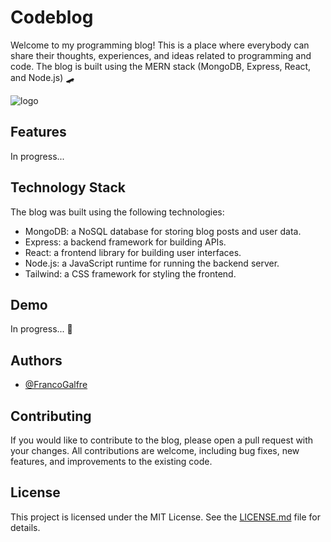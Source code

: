 # Codeblog

<span>Welcome to my programming blog! This is a place where everybody can share their thoughts, experiences, and ideas related to programming and code. The blog is built using the MERN stack (MongoDB, Express, React, and Node.js) 🛹<span/>

![logo](https://i.imgur.com/sA17skF.png)

## Features

In progress...

## Technology Stack

The blog was built using the following technologies:

- MongoDB: a NoSQL database for storing blog posts and user data.
- Express: a backend framework for building APIs.
- React: a frontend library for building user interfaces.
- Node.js: a JavaScript runtime for running the backend server.
- Tailwind: a CSS framework for styling the frontend.

## Demo

In progress... 🌝

## Authors

- [@FrancoGalfre](https://www.github.com/francogalfre)

## Contributing

If you would like to contribute to the blog, please open a pull request with your changes. All contributions are welcome, including bug fixes, new features, and improvements to the existing code.

## License

This project is licensed under the MIT License. See the [LICENSE.md](LICENSE.md) file for details.
